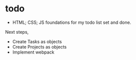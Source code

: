 # todo
- HTML; CSS; JS foundations for my todo list set and done.

Next steps, 
- Create Tasks as objects
- Create Projects as objects
- Implement webpack
